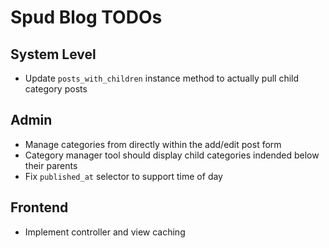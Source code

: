 # Spud Blog TODOs

## System Level

- Update `posts_with_children` instance method to actually pull child category posts

## Admin

- Manage categories from directly within the add/edit post form
- Category manager tool should display child categories indended below their parents
- Fix `published_at` selector to support time of day

## Frontend

- Implement controller and view caching